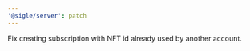 ```yaml
---
'@sigle/server': patch
---
```


Fix creating subscription with NFT id already used by another account.
